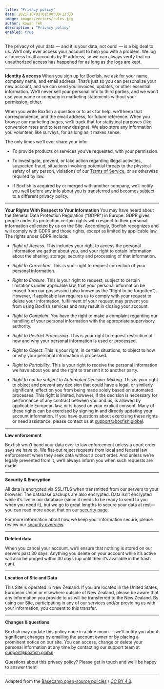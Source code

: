 ```yaml
---
title: "Privacy policy"
date: 2021-10-01T01:00:00+13:00
image: images/vectors/rules.jpg
author: Rowan Teh
description : "Privacy policy"
enabled: true
---
```


The privacy of your data — and it is your data, not ours! — is a big deal to us. We’ll only ever access your account to help you with a problem. We log all access to all accounts by IP address, so we can always verify that no unauthorized access has happened for as long as the logs are kept.

**********************************************************

**Identity & access**
When you sign up for Boxfish, we ask for your name, company name, and email address. That’s just so you can personalize your new account, and we can send you invoices, updates, or other essential information. We’ll never sell your personal info to third parties, and we won’t use your name or company in marketing statements without your permission, either.

When you write Boxfish a question or to ask for help, we’ll keep that correspondence, and the email address, for future reference. When you browse our marketing pages, we’ll track that for statistical purposes (like conversion rates and to test new designs). We also store any information you volunteer, like surveys, for as long as it makes sense.

The only times we’ll ever share your info:

- To provide products or services you’ve requested, with your permission.

- To investigate, prevent, or take action regarding illegal activities, suspected fraud, situations involving potential threats to the physical safety of any person, violations of our [Terms of Service](https://boxfish.global/legal/termsofservice/), or as otherwise required by law.

- If Boxfish is acquired by or merged with another company, we’ll notify you well before any info about you is transferred and becomes subject to a different privacy policy.

**********************************************************

**Your Rights With Respect to Your Information**
You may have heard about the General Data Protection Regulation (“GDPR”) in Europe. GDPR gives people under its protection certain rights with respect to their personal information collected by us on the Site. Accordingly, Boxfish recognizes and will comply with GDPR and those rights, except as limited by applicable law. The rights under GDPR include:

- _Right of Access_. This includes your right to access the personal information we gather about you, and your right to obtain information about the sharing, storage, security and processing of that information.

- _Right to Correction_. This is your right to request correction of your personal information.

- _Right to Erasure_. This is your right to request, subject to certain limitations under applicable law, that your personal information be erased from our possession (also known as the “Right to be forgotten”). However, if applicable law requires us to comply with your request to delete your information, fulfillment of your request may prevent you from using Boxfish services and may result in closing your account.

- _Right to Complain_. You have the right to make a complaint regarding our handling of your personal information with the appropriate supervisory authority.

- _Right to Restrict Processing_. This is your right to request restriction of how and why your personal information is used or processed.

- _Right to Object_. This is your right, in certain situations, to object to how or why your personal information is processed.

- _Right to Portability_. This is your right to receive the personal information we have about you and the right to transmit it to another party.

- _Right to not be subject to Automated Decision-Making_. This is your right to object and prevent any decision that could have a legal, or similarly significant, effect on you from being made solely based on automated processes. This right is limited, however, if the decision is necessary for performance of any contract between you and us, is allowed by applicable European law, or is based on your explicit consent.
Many of these rights can be exercised by signing in and directly updating your account information. If you have questions about exercising these rights or need assistance, please contact us at <support@boxfish.global>.

**********************************************************

**Law enforcement**

Boxfish won’t hand your data over to law enforcement unless a court order says we have to. We flat-out reject requests from local and federal law enforcement when they seek data without a court order. And unless we’re legally prevented from it, we’ll always inform you when such requests are made.

**********************************************************

**Security & Encryption**

All data is encrypted via SSL/TLS when transmitted from our servers to your browser. The database backups are also encrypted. Data isn’t encrypted while it’s live in our database (since it needs to be ready to send to you when you need it), but we go to great lengths to secure your data at rest—you can read more about that on our [security page](https://boxfish.global/legal/security/).

For more information about how we keep your information secure, please review our [security overview](https://boxfish.global/legal/security/).

**********************************************************

**Deleted data**

When you cancel your account, we’ll ensure that nothing is stored on our servers past 30 days. Anything you delete on your account while it’s active will also be purged within 30 days (up until then it’s available in the trash can).

**********************************************************

**Location of Site and Data**

This Site is operated in New Zealand. If you are located in the United States, European Union or elsewhere outside of New Zealand, please be aware that any information you provide to us will be transferred to the New Zealand. By using our Site, participating in any of our services and/or providing us with your information, you consent to this transfer.

**********************************************************

**Changes & questions**

Boxfish may update this policy once in a blue moon — we’ll notify you about significant changes by emailing the account owner or by placing a prominent notice on our site. You can access, change or delete your personal information at any time by contacting our support team at <support@boxfish.global>.

Questions about this privacy policy? Please get in touch and we’ll be happy to answer them!



****************************************************

Adapted from the [Basecamp open-source policies](https://github.com/basecamp/policies) / [CC BY 4.0](https://creativecommons.org/licenses/by/4.0/).
